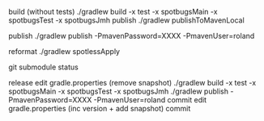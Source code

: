build (without tests)
    ./gradlew build -x test -x spotbugsMain -x spotbugsTest -x spotbugsJmh
publish 
    ./gradlew publishToMavenLocal

publish
    ./gradlew publish -PmavenPassword=XXXX -PmavenUser=roland

reformat
    ./gradlew spotlessApply

git submodule status



release
    edit gradle.properties  (remove snapshot)
    ./gradlew build -x test -x spotbugsMain -x spotbugsTest -x spotbugsJmh
    ./gradlew publish -PmavenPassword=XXXX -PmavenUser=roland
    commit
    edit gradle.properties (inc version + add snapshot)
    commit
